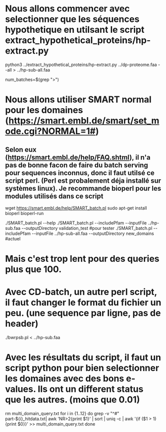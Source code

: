 # Nous allons commencer avec selectionner que les séquences hypothetique en utilsant le script extract_hypothetical_proteins/hp-extract.py

python3 ../extract_hypothetical_proteins/hp-extract.py ../dp-proteome.faa --all > ../hp-sub-all.faa

num_batches=$(grep ">")

# Nous allons utiliser SMART normal pour les domaines (https://smart.embl.de/smart/set_mode.cgi?NORMAL=1#)
## Selon eux (https://smart.embl.de/help/FAQ.shtml), il n'a pas de bonne facon de faire du batch serving pour sequences inconnus, donc il faut utilsé ce script perl. (Perl est probalement déja installé sur systèmes linux). Je recommande bioperl pour les modules utilisés dans ce script

wget https://smart.embl.de/help/SMART_batch.pl
sudo apt-get install bioperl bioperl-run

./SMART_batch.pl --help
./SMART_batch.pl --includePfam --inputFile ../hp-sub.faa --outputDirectory validation_test #pour tester
./SMART_batch.pl --includePfam --inputFile ../hp-sub-all.faa --outputDirectory new_domains #actuel

# Mais c'est trop lent pour des queries plus que 100.

# Avec  CD-batch, un autre perl script, il faut changer le format du fichier un peu. (une sequence par ligne, pas de header)

./bwrpsb.pl < ../hp-sub.faa

# Avec les résultats du script, il faut un script python pour bien selectionner les domaines avec des bons e-values. Ils ont un different status que les autres. (moins que 0.01)

rm multi_domain_query.txt
for i in {1..12}
do
    grep -v "^#" part-${i}_hitdata.txt| awk 'NR>2{print $1}' | sort | uniq -c | awk '{if ($1 > 1){print $0}}' >> multi_domain_query.txt
done
